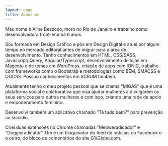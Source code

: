 ```yaml
---
layout: page
title: About me
---
```


Meu nome é Aline Bezzoco, moro no Rio de Janeiro e trabalho como desenvolvedora front-end há 6 anos.

Sou formada em Design Gráfico e pós em Design Digital e atuei por algum tempo no mercado editoral antes de migrar para a área de desenvolvimento. Tenho conhecimentos em HTML, CSS/SASS, Javascript/jQuery, Angular/Typescript, desenvolvimento de lojas em Magento e de temas em WordPress, criação de apps com IONIC, trabalho com frameworks como o Bootstrap e metodologias como BEM, SMACSS e OOCSS. 
Possuo conhecimentos em SCRUM também.

Atualmente tenho o meu projeto pessoal que se chama "MIGAS" que é uma plataforma social e colaborativa que visa ajudar mulheres a divulgarem os seus serviços para outras mulheres e com isso, criando uma rede de apoio e empoderamento feminino. 

Desenvolvi também um aplicativo chamado "Tá tudo bem?" para prevenção ao suicídio. 

Criei duas extensões no Chrome chamadas "Meoweradicador" e "Doggieradicator". Um é um bloqueador do feed de notícias do Facebook e o outro, do bloco de comentários do site G1/Globo.com. 
